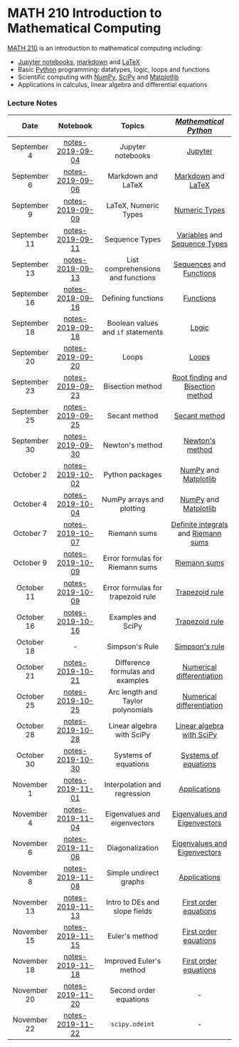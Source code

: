 # MATH 210 Introduction to Mathematical Computing

[MATH 210](https://courses.students.ubc.ca/cs/courseschedule?pname=subjarea&tname=subj-course&dept=MATH&course=210) is an introduction to mathematical computing including:

* [Jupyter notebooks](http://jupyter.org/), [markdown](https://en.wikipedia.org/wiki/Markdown) and [LaTeX](https://en.wikibooks.org/wiki/LaTeX/Mathematics)
* Basic [Python](https://www.python.org/) programming: datatypes, logic, loops and functions
* Scientific computing with [NumPy](http://www.numpy.org/), [SciPy](https://scipy.org/) and [Matplotlib](https://matplotlib.org/)
* Applications in calculus, linear algebra and differential equations

### Lecture Notes

| Date | Notebook | Topics | [*Mathematical Python*](http://www.math.ubc.ca/~pwalls/math-python) |
| :---: | :---: | :---: | :---: |
| September 4 | [notes-2019-09-04](notes-week-01/notes-2019-09-04.ipynb) | Jupyter notebooks | [Jupyter](http://www.math.ubc.ca/~pwalls/math-python/jupyter/notebook/) |
| September 6 | [notes-2019-09-06](notes-week-01/notes-2019-09-06.ipynb) | Markdown and LaTeX | [Markdown](http://www.math.ubc.ca/~pwalls/math-python/jupyter/markdown/) and [LaTeX](http://www.math.ubc.ca/~pwalls/math-python/jupyter/latex/) |
| September 9 | [notes-2019-09-09](notes-week-02/notes-2019-09-09.ipynb) | LaTeX, Numeric Types | [Numeric Types](http://www.math.ubc.ca/~pwalls/math-python/python/numbers/) |
| September 11 | [notes-2019-09-11](notes-week-02/notes-2019-09-11.ipynb) | Sequence Types | [Variables](http://www.math.ubc.ca/~pwalls/math-python/python/variables/) and [Sequence Types](http://www.math.ubc.ca/~pwalls/math-python/python/sequences/) |
| September 13 | [notes-2019-09-13](notes-week-02/notes-2019-09-13.ipynb) | List comprehensions and functions | [Sequences](http://www.math.ubc.ca/~pwalls/math-python/python/sequences/) and [Functions](http://www.math.ubc.ca/~pwalls/math-python/python/functions/) |
| September 16 | [notes-2019-09-16](notes-week-03/notes-2019-09-16.ipynb) | Defining functions | [Functions](http://www.math.ubc.ca/~pwalls/math-python/python/functions/) |
| September 18 | [notes-2019-09-18](notes-week-03/notes-2019-09-18.ipynb) | Boolean values and `if` statements | [Logic](http://www.math.ubc.ca/~pwalls/math-python/python/logic/) |
| September 20 | [notes-2019-09-20](notes-week-03/notes-2019-09-20.ipynb) | Loops | [Loops](http://www.math.ubc.ca/~pwalls/math-python/python/loops/) |
| September 23 | [notes-2019-09-23](notes-week-04/notes-2019-09-23.ipynb) | Bisection method | [Root finding](http://www.math.ubc.ca/~pwalls/math-python/roots-optimization/root-finding/) and [Bisection method](http://www.math.ubc.ca/~pwalls/math-python/roots-optimization/bisection/) |
| September 25 | [notes-2019-09-25](notes-week-04/notes-2019-09-25.ipynb) | Secant method | [Secant method](http://www.math.ubc.ca/~pwalls/math-python/roots-optimization/secant/) |
| September 30 | [notes-2019-09-30](notes-week-05/notes-2019-09-30.ipynb) | Newton's method | [Newton's method](http://www.math.ubc.ca/~pwalls/math-python/roots-optimization/newton/) |
| October 2 | [notes-2019-10-02](notes-week-05/notes-2019-10-02.ipynb) | Python packages | [NumPy](http://www.math.ubc.ca/~pwalls/math-python/scipy/numpy/) and [Matplotlib](http://www.math.ubc.ca/~pwalls/math-python/scipy/matplotlib/) |
| October 4 | [notes-2019-10-04](notes-week-05/notes-2019-10-04.ipynb) | NumPy arrays and plotting | [NumPy](http://www.math.ubc.ca/~pwalls/math-python/scipy/numpy/) and [Matplotlib](http://www.math.ubc.ca/~pwalls/math-python/scipy/matplotlib/) |
| October 7 | [notes-2019-10-07](notes-week-06/notes-2019-10-07.ipynb) | Riemann sums | [Definite integrals](http://www.math.ubc.ca/~pwalls/math-python/integration/integrals/) and [Riemann sums](http://www.math.ubc.ca/~pwalls/math-python/integration/riemann-sums/) |
| October 9 | [notes-2019-10-09](notes-week-06/notes-2019-10-09.ipynb) | Error formulas for Riemann sums | [Riemann sums](http://www.math.ubc.ca/~pwalls/math-python/integration/riemann-sums/) |
| October 11 | [notes-2019-10-09](notes-week-06/notes-2019-10-11.ipynb) | Error formulas for trapezoid rule | [Trapezoid rule](http://www.math.ubc.ca/~pwalls/math-python/integration/trapezoid-rule/) |
| October 16 | [notes-2019-10-16](notes-week-07/notes-2019-10-16.ipynb) | Examples and SciPy | [Trapezoid rule](http://www.math.ubc.ca/~pwalls/math-python/integration/trapezoid-rule/) |
| October 18 | - | Simpson's Rule | [Simpson's rule](http://www.math.ubc.ca/~pwalls/math-python/integration/simpsons-rule/) |
| October 21 | [notes-2019-10-21](notes-week-08/notes-2019-10-21.ipynb) | Difference formulas and examples | [Numerical differentiation](http://www.math.ubc.ca/~pwalls/math-python/differentiation/differentiation/) |
| October 25 | [notes-2019-10-25](notes-week-08/notes-2019-10-25.ipynb) | Arc length and Taylor polynomials | [Numerical differentiation](http://www.math.ubc.ca/~pwalls/math-python/differentiation/differentiation/) |
| October 28 | [notes-2019-10-28](notes-week-09/notes-2019-10-28.ipynb) | Linear algebra with SciPy | [Linear algebra with SciPy](http://www.math.ubc.ca/~pwalls/math-python/linear-algebra/linear-algebra-scipy/) |
| October 30 | [notes-2019-10-30](notes-week-09/notes-2019-10-30.ipynb) | Systems of equations | [Systems of equations](https://www.math.ubc.ca/~pwalls/math-python/linear-algebra/solving-linear-systems/) |
| November 1 | [notes-2019-11-01](notes-week-09/notes-2019-11-01.ipynb) | Interpolation and regression | [Applications](https://www.math.ubc.ca/~pwalls/math-python/linear-algebra/applications/) |
| November 4 | [notes-2019-11-04](notes-week-10/notes-2019-11-04.ipynb) | Eigenvalues and eigenvectors | [Eigenvalues and Eigenvectors](https://www.math.ubc.ca/~pwalls/math-python/linear-algebra/eigenvalues-eigenvectors/) |
| November 6 | [notes-2019-11-06](notes-week-10/notes-2019-11-06.ipynb) | Diagonalization | [Eigenvalues and Eigenvectors](https://www.math.ubc.ca/~pwalls/math-python/linear-algebra/eigenvalues-eigenvectors/) |
| November 8 | [notes-2019-11-08](notes-week-10/notes-2019-11-08.ipynb) | Simple undirect graphs | [Applications](https://www.math.ubc.ca/~pwalls/math-python/linear-algebra/applications/) |
| November 13 | [notes-2019-11-13](notes-week-11/notes-2019-11-13.ipynb) | Intro to DEs and slope fields | [First order equations](https://www.math.ubc.ca/~pwalls/math-python/differential-equations/first-order/) |
| November 15 | [notes-2019-11-15](notes-week-11/notes-2019-11-15.ipynb) | Euler's method | [First order equations](https://www.math.ubc.ca/~pwalls/math-python/differential-equations/first-order/) |
| November 18 | [notes-2019-11-18](notes-week-12/notes-2019-11-18.ipynb) | Improved Euler's method | [First order equations](https://www.math.ubc.ca/~pwalls/math-python/differential-equations/first-order/) |
| November 20 | [notes-2019-11-20](notes-week-12/notes-2019-11-20.ipynb) | Second order equations | - |
| November 22 | [notes-2019-11-22](notes-week-12/notes-2019-11-22.ipynb) | `scipy.odeint` | - |